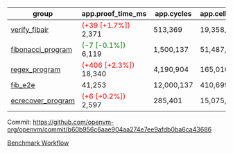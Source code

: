 | group | app.proof_time_ms | app.cycles | app.cells_used | leaf.proof_time_ms | leaf.cycles | leaf.cells_used |
| -- | -- | -- | -- | -- | -- | -- |
| [verify_fibair](https://github.com/openvm-org/openvm/blob/benchmark-results/benchmarks-pr/1261/verify_fibair-b60b956c6aae904aa274e7ee9afdb0ba6ca43686.md) |<span style='color: red'>(+39 [+1.7%])</span> 2,371 |  513,369 |  19,358,282 |- | - | - |
| [fibonacci_program](https://github.com/openvm-org/openvm/blob/benchmark-results/benchmarks-pr/1261/fibonacci-b60b956c6aae904aa274e7ee9afdb0ba6ca43686.md) |<span style='color: green'>(-7 [-0.1%])</span> 6,119 |  1,500,137 |  51,487,838 |- | - | - |
| [regex_program](https://github.com/openvm-org/openvm/blob/benchmark-results/benchmarks-pr/1261/regex-b60b956c6aae904aa274e7ee9afdb0ba6ca43686.md) |<span style='color: red'>(+406 [+2.3%])</span> 18,340 |  4,190,904 |  165,010,909 |- | - | - |
| [fib_e2e](https://github.com/openvm-org/openvm/blob/benchmark-results/benchmarks-pr/1261/fib_e2e-b60b956c6aae904aa274e7ee9afdb0ba6ca43686.md) | 41,253 |  12,000,137 |  410,699,582 | 54,331 |  11,373,349 |  435,143,202 |
| [ecrecover_program](https://github.com/openvm-org/openvm/blob/benchmark-results/benchmarks-pr/1261/ecrecover-b60b956c6aae904aa274e7ee9afdb0ba6ca43686.md) |<span style='color: red'>(+6 [+0.2%])</span> 2,597 |  285,401 |  15,075,033 |- | - | - |


Commit: https://github.com/openvm-org/openvm/commit/b60b956c6aae904aa274e7ee9afdb0ba6ca43686

[Benchmark Workflow](https://github.com/openvm-org/openvm/actions/runs/12937293626)

